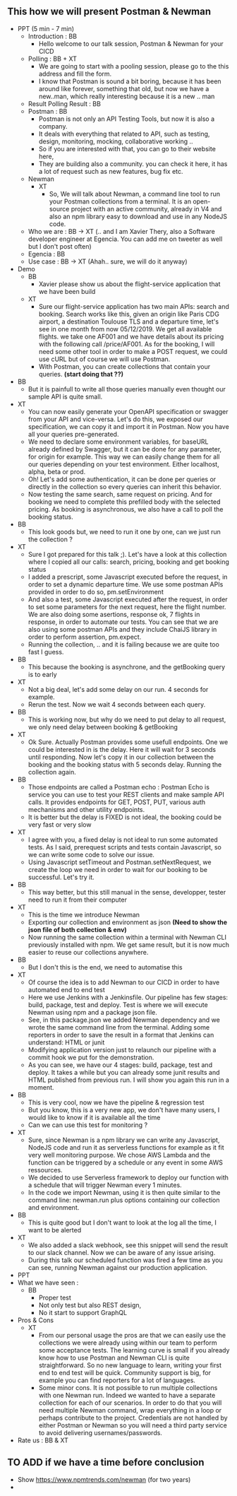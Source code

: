 This how we will present Postman & Newman
-----------------------------------------

- PPT (5 min - 7 min)
  - Introduction : BB
    - Hello welcome to our talk session, Postman & Newman for your CICD
  - Polling : BB + XT
    - We are going to start with a pooling session, please go to the this address and fill the form.
    - I know that Postman is sound a bit boring, because it has been around like forever, something that old, but now we have a new..man, which really interesting because it is a new .. man
  - Result Polling Result : BB
  - Postman : BB
    - Postman is not only an API Testing Tools, but now it is also a company.
    - It deals with everything that related to API, such as testing, design, monitoring, mocking, collaborative working ..
    - So if you are interested with that, you can go to their website here,
    - They are building also a community. you can check it here, it has a lot of request such as new features, bug fix etc.
  - Newman 
    - XT
      - So, We will talk about Newman, a command line tool to run your Postman collections from a terminal. It is an open-source project with an active community, already in V4 and also an npm library easy to download and use in any NodeJS code.
  - Who we are : BB -> XT (.. and I am Xavier Thery, also a Software developer engineer at Egencia. You can add me on tweeter as well but I don't post often)
  - Egencia : BB
  - Use case : BB -> XT  (Ahah.. sure, we will do it anyway)
- Demo 
  - BB
    - Xavier please show us about the flight-service application that we have been build
  - XT  
    - Sure our flight-service application has two main APIs: search and booking. Search works like this, given an origin like Paris CDG airport, a destination Toulouse TLS and a departure time, let's see in one month from now 05/12/2019. We get all available flights. we take one AF001 and we have details about its pricing with the following call /price/AF001. As for the booking, I will need some other tool in order to make a POST request, we could use cURL but of course we will use Postman.
    - With Postman, you can create collections that contain your queries. **(start doing that ??)**
 - BB
    -  But it is painfull to write all those queries manually even thought our sample API is quite small.
 - XT    
    - You can now easily generate your OpenAPI specification or swagger from your API and vice-versa. Let's do this, we exposed our specification, we can copy it and import it in Postman. Now you have all your queries pre-generated.
    - We need to declare some environment variables, for baseURL already defined by Swagger, but it can be done for any parameter, for origin for example. This way we can easily change them for all our queries depending on your test environment. Either localhost, alpha, beta or prod.
    - Oh! Let's add some authentication, it can be done per queries or directly in the collection so every queries can inherit this behavior. 
    - Now testing the same search, same request on pricing. And for booking we need to complete this prefilled body with the selected pricing. As booking is asynchronous, we also have a call to poll the booking status.
  - BB
    - This look goods but, we need to run it one by one, can we just run the collection ?
  - XT  
    - Sure I got prepared for this talk ;). Let's have a look at this collection where I copied all our calls: search, pricing, booking and get booking status
    - I added a prescript, some Javascript executed before the request, in order to set a dynamic departure time. We use some postman APIs provided in order to do so, pm.setEnvironment
    - And also a test, some Javascript executed after the request, in order to set some parameters for the next request, here the flight number. We are also doing some asertions, response ok, 7 flights in response, in order to automate our tests. You can see that we are also using some postman APIs and they include ChaiJS library in order to perform assertion, pm.expect.
    - Running the collection, .. and it is failing because we are quite too fast I guess.
  - BB  
    - This because the booking is asynchrone, and the getBooking query is to early
  - XT  
    - Not a big deal, let's add some delay on our run. 4 seconds for example.
    - Rerun the test. Now we wait 4 seconds between each query.
  - BB  
    - This is working now, but why do we need to put delay to all request, we only need delay between booking & getBooking
  - XT  
    - Ok Sure. Actually Postman provides some usefull endpoints. One we could be interested in is the delay. Here it will wait for 3 seconds until responding. Now let's copy it in our collection between the booking and the booking status with 5 seconds delay. Running the collection again.
  - BB  
    - Those endpoints are called a Postman echo : Postman Echo is service you can use to test your REST clients and make sample API calls. It provides endpoints for GET, POST, PUT, various auth mechanisms and other utility endpoints.
    - It is better but the delay is FIXED is not ideal, the booking could be very fast or very slow
  - XT  
    - I agree with you, a fixed delay is not ideal to run some automated tests. As I said, prerequest scripts and tests contain Javascript, so we can write some code to solve our issue.
    - Using Javascript setTimeout and Postman.setNextRequest, we create the loop we need in order to wait for our booking to be successful. Let's try it.
  - BB  
    - This way better, but this still manual in the sense, developper, tester need to run it from their computer
  - XT  
    - This is the time we introduce Newman
    - Exporting our collection and environment as json **(Need to show the json file of both collection & env)**
    - Now running the same collection within a terminal with Newman CLI previously installed with npm. We get same result, but it is now much easier to reuse our collections anywhere.    
  - BB  
    - But I don't this is the end, we need to automatise this
  - XT
    - Of course the idea is to add Newman to our CICD in order to have automated end to end test
    - Here we use Jenkins with a Jenkinsfile. Our pipeline has few stages: build, package, test and deploy. Test is where we will execute Newman using npm and a package json file.
    - See, in this package.json we added Newman dependency and we wrote the same command line from the terminal. Adding some reporters in order to save the result in a format that Jenkins can understand: HTML or junit
    - Modifying application version just to relaunch our pipeline with a commit hook we put for the demonstration.
    - As you can see, we have our 4 stages: build, package, test and deploy. It takes a while but you can already some junit results and HTML published from previous run. I will show you again this run in a moment.
  - BB  
    - This is very cool, now we have the pipeline & regression test
    - But you know, this is a very new app, we don't have many users, I would like to know if it is available all the time
    - Can we can use this test for monitoring ?        
  - XT  
    - Sure, since Newman is a npm library we can write any Javascript, NodeJS code and run it as serverless functions for example as it fit very well monitoring purpose. We chose AWS Lambda and the function can be triggered by a schedule or any event in some AWS ressources. 
    - We decided to use Serverless framework to deploy our function with a schedule that will trigger Newman every 1 minutes.
    - In the code we import Newman, using it is then quite similar to the command line: newman.run plus options containing our collection and environment.
  - BB  
    - This is quite good but I don't want to look at the log all the time, I want to be alerted
  - XT 
    - We also added a slack webhook, see this snippet will send the result to our slack channel. Now we can be aware of any issue arising.
    - During this talk our scheduled function was fired a few time as you can see, running Newman against our production application.
 - PPT
  - What we have seen : 
     - BB
        - Proper test
        - Not only test but also REST design, 
        - No it start to support GraphQL
  - Pros & Cons 
    - XT 
      - From our personal usage the pros are that we can easily use the collections we were already using within our team to perform some acceptance tests. The learning curve is small if you already know how to use Postman and Newman CLI is quite straightforward. So no new language to learn, writing your first end to end test will be quick. Community support is big, for example you can find reporters for a lot of languages.
      - Some minor cons. It is not possible to run multiple collections with one Newman run. Indeed we wanted to have a separate collection for each of our scenarios. In order to do that you will need multiple Newman command, wrap everything in a loop or perhaps contribute to the project. Credentials are not handled by either Postman or Newman so you will need a third party service to avoid delivering usernames/passwords.
  - Rate us : BB & XT
      
## TO ADD if we have a time before conclusion
- Show https://www.npmtrends.com/newman (for two years)
- 
